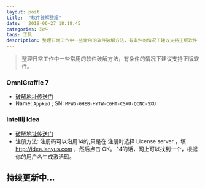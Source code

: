 ```yaml
---
layout: post
title:  "软件破解整理"
date:   2018-06-27 18:18:45
categories: 软件
tags: 工具
description: 整理日常工作中一些常用的软件破解方法，有条件的情况下建议支持正版软件
---
```


> 整理日常工作中一些常用的软件破解方法，有条件的情况下建议支持正版软件。

### OmniGraffle 7
* [破解地址传送门](http://www.sdifen.com/omnigrafflepro702.html)
* Name: `Appked` ; SN: `MFWG-GHEB-HYTW-CGHT-CSXU-QCNC-SXU`


### Intellij Idea
* [破解地址传送门](http://idea.lanyus.com/)
* 注册方法:   注册码可以沿用14的,只是在 注册时选择 License server ，填 http://idea.lanyus.com ，然后点击 OK。 14的话，网上可以找到一个，根据你的用户名生成激活码。


持续更新中...
--------